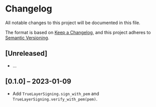 # Changelog

All notable changes to this project will be documented in this file.

The format is based on [Keep a Changelog](https://keepachangelog.com/en/1.0.0/),
and this project adheres to [Semantic Versioning](https://semver.org/spec/v2.0.0.html).

## [Unreleased]

- ...

## [0.1.0] – 2023-01-09

- Add `TrueLayerSigning.sign_with_pem` and `TrueLayerSigning.verify_with_pem(pem)`.
